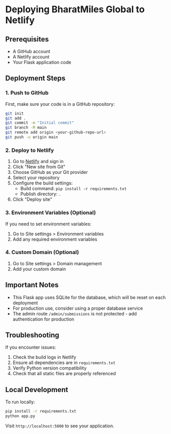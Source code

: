 # Deploying BharatMiles Global to Netlify

## Prerequisites
- A GitHub account
- A Netlify account
- Your Flask application code

## Deployment Steps

### 1. Push to GitHub
First, make sure your code is in a GitHub repository:

```bash
git init
git add .
git commit -m "Initial commit"
git branch -M main
git remote add origin <your-github-repo-url>
git push -u origin main
```

### 2. Deploy to Netlify

1. Go to [Netlify](https://netlify.com) and sign in
2. Click "New site from Git"
3. Choose GitHub as your Git provider
4. Select your repository
5. Configure the build settings:
   - Build command: `pip install -r requirements.txt`
   - Publish directory: `.`
6. Click "Deploy site"

### 3. Environment Variables (Optional)
If you need to set environment variables:
1. Go to Site settings > Environment variables
2. Add any required environment variables

### 4. Custom Domain (Optional)
1. Go to Site settings > Domain management
2. Add your custom domain

## Important Notes

- This Flask app uses SQLite for the database, which will be reset on each deployment
- For production use, consider using a proper database service
- The admin route `/admin/submissions` is not protected - add authentication for production

## Troubleshooting

If you encounter issues:
1. Check the build logs in Netlify
2. Ensure all dependencies are in `requirements.txt`
3. Verify Python version compatibility
4. Check that all static files are properly referenced

## Local Development

To run locally:
```bash
pip install -r requirements.txt
python app.py
```

Visit `http://localhost:5000` to see your application. 
